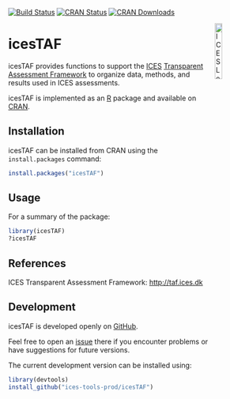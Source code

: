 [![Build Status](https://travis-ci.org/ices-tools-prod/icesTAF.svg?branch=master)](https://travis-ci.org/ices-tools-prod/icesTAF)
[![CRAN Status](http://r-pkg.org/badges/version/icesTAF)](https://cran.r-project.org/package=icesTAF)
[![CRAN Downloads](http://cranlogs.r-pkg.org/badges/grand-total/icesTAF)](https://cran.r-project.org/package=icesTAF)

[<img align="right" alt="ICES Logo" width="17%" height="17%" src="http://ices.dk/_layouts/15/1033/images/icesimg/iceslogo.png">](http://ices.dk)

icesTAF
=======

icesTAF provides functions to support the [ICES](http://ices.dk)
[Transparent Assessment Framework](http://taf.ices.dk) to organize data,
methods, and results used in ICES assessments.

icesTAF is implemented as an [R](https://www.r-project.org) package and
available on [CRAN](https://cran.r-project.org/package=icesTAF).

Installation
------------

icesTAF can be installed from CRAN using the `install.packages` command:

```R
install.packages("icesTAF")
```

Usage
-----

For a summary of the package:

```R
library(icesTAF)
?icesTAF
```

References
----------

ICES Transparent Assessment Framework:
http://taf.ices.dk

Development
-----------

icesTAF is developed openly on
[GitHub](https://github.com/ices-tools-prod/icesTAF).

Feel free to open an
[issue](https://github.com/ices-tools-prod/icesTAF/issues) there if you
encounter problems or have suggestions for future versions.

The current development version can be installed using:

```R
library(devtools)
install_github("ices-tools-prod/icesTAF")
```
